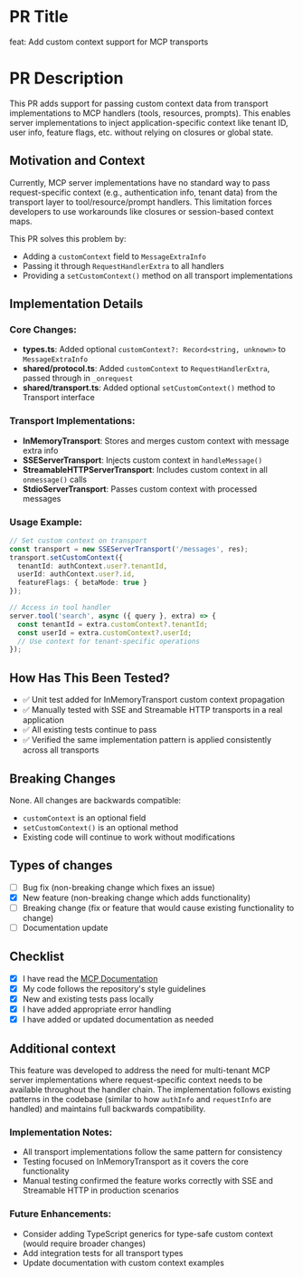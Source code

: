 # PR Title
feat: Add custom context support for MCP transports

# PR Description

This PR adds support for passing custom context data from transport implementations to MCP handlers (tools, resources, prompts). This enables server implementations to inject application-specific context like tenant ID, user info, feature flags, etc. without relying on closures or global state.

## Motivation and Context

Currently, MCP server implementations have no standard way to pass request-specific context (e.g., authentication info, tenant data) from the transport layer to tool/resource/prompt handlers. This limitation forces developers to use workarounds like closures or session-based context maps.

This PR solves this problem by:
- Adding a `customContext` field to `MessageExtraInfo` 
- Passing it through `RequestHandlerExtra` to all handlers
- Providing a `setCustomContext()` method on all transport implementations

## Implementation Details

### Core Changes:
- **types.ts**: Added optional `customContext?: Record<string, unknown>` to `MessageExtraInfo`
- **shared/protocol.ts**: Added `customContext` to `RequestHandlerExtra`, passed through in `_onrequest`
- **shared/transport.ts**: Added optional `setCustomContext()` method to Transport interface

### Transport Implementations:
- **InMemoryTransport**: Stores and merges custom context with message extra info
- **SSEServerTransport**: Injects custom context in `handleMessage()`
- **StreamableHTTPServerTransport**: Includes custom context in all `onmessage()` calls
- **StdioServerTransport**: Passes custom context with processed messages

### Usage Example:
```typescript
// Set custom context on transport
const transport = new SSEServerTransport('/messages', res);
transport.setCustomContext({
  tenantId: authContext.user?.tenantId,
  userId: authContext.user?.id,
  featureFlags: { betaMode: true }
});

// Access in tool handler
server.tool('search', async ({ query }, extra) => {
  const tenantId = extra.customContext?.tenantId;
  const userId = extra.customContext?.userId;
  // Use context for tenant-specific operations
});
```

## How Has This Been Tested?

- ✅ Unit test added for InMemoryTransport custom context propagation
- ✅ Manually tested with SSE and Streamable HTTP transports in a real application
- ✅ All existing tests continue to pass
- ✅ Verified the same implementation pattern is applied consistently across all transports

## Breaking Changes

None. All changes are backwards compatible:
- `customContext` is an optional field
- `setCustomContext()` is an optional method
- Existing code will continue to work without modifications

## Types of changes
- [ ] Bug fix (non-breaking change which fixes an issue)
- [x] New feature (non-breaking change which adds functionality)
- [ ] Breaking change (fix or feature that would cause existing functionality to change)
- [ ] Documentation update

## Checklist
- [x] I have read the [MCP Documentation](https://modelcontextprotocol.io)
- [x] My code follows the repository's style guidelines
- [x] New and existing tests pass locally
- [x] I have added appropriate error handling
- [x] I have added or updated documentation as needed

## Additional context

This feature was developed to address the need for multi-tenant MCP server implementations where request-specific context needs to be available throughout the handler chain. The implementation follows existing patterns in the codebase (similar to how `authInfo` and `requestInfo` are handled) and maintains full backwards compatibility.

### Implementation Notes:
- All transport implementations follow the same pattern for consistency
- Testing focused on InMemoryTransport as it covers the core functionality
- Manual testing confirmed the feature works correctly with SSE and Streamable HTTP in production scenarios

### Future Enhancements:
- Consider adding TypeScript generics for type-safe custom context (would require broader changes)
- Add integration tests for all transport types
- Update documentation with custom context examples